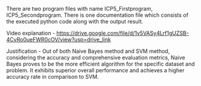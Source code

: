 There are two program files with name ICP5_Firstprogram, ICP5_Secondprogram. There is one documentation file which consists of the executed python code along with the output result.

Video explanation - https://drive.google.com/file/d/1v5VASy4Lrf1gUZSB-4CvRo0ueFWR0cOV/view?usp=drive_link

Justification - Out of both Naive Bayes method and SVM method, considering the accuracy and comprehensive evaluation metrics, Naive Bayes proves to be the more efficient algorithm for the specific dataset and problem. It exhibits superior overall performance and achieves a higher accuracy rate in comparison to SVM.
